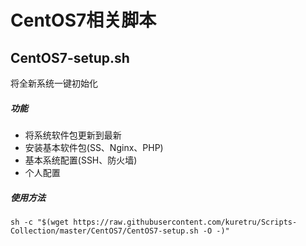 # CentOS7相关脚本
## CentOS7-setup.sh
将全新系统一键初始化
##### 功能
* 将系统软件包更新到最新
* 安装基本软件包(SS、Nginx、PHP)
* 基本系统配置(SSH、防火墙)
* 个人配置
##### 使用方法
```
sh -c "$(wget https://raw.githubusercontent.com/kuretru/Scripts-Collection/master/CentOS7/CentOS7-setup.sh -O -)"
```
